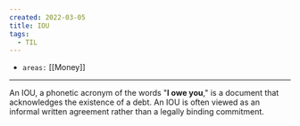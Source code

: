 ```yaml
---
created: 2022-03-05
title: IOU
tags:
  - TIL
---
```


- `areas:` [[Money]]

---

An IOU, a phonetic acronym of the words "**I owe you**," is a document that acknowledges the existence of a debt. An IOU is often viewed as an informal written agreement rather than a legally binding commitment.
